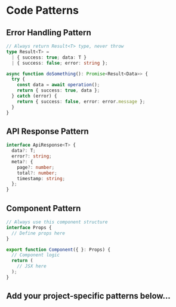# Code Patterns

## Error Handling Pattern
```typescript
// Always return Result<T> type, never throw
type Result<T> =
  | { success: true; data: T }
  | { success: false; error: string };

async function doSomething(): Promise<Result<Data>> {
  try {
    const data = await operation();
    return { success: true, data };
  } catch (error) {
    return { success: false, error: error.message };
  }
}
```

## API Response Pattern
```typescript
interface ApiResponse<T> {
  data?: T;
  error?: string;
  meta?: {
    page?: number;
    total?: number;
    timestamp: string;
  };
}
```

## Component Pattern
```typescript
// Always use this component structure
interface Props {
  // Define props here
}

export function Component({ }: Props) {
  // Component logic
  return (
    // JSX here
  );
}
```

## Add your project-specific patterns below...
